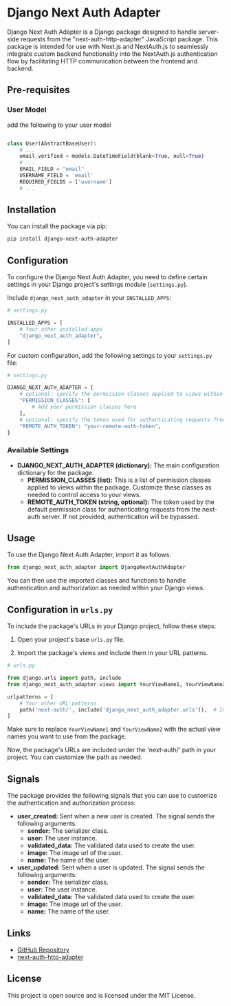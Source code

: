 # Django Next Auth Adapter

Django Next Auth Adapter is a Django package designed to handle server-side requests from the "next-auth-http-adapter" JavaScript package. This package is intended for use with Next.js and NextAuth.js to seamlessly integrate custom backend functionality into the NextAuth.js authentication flow by facilitating HTTP communication between the frontend and backend.

## Pre-requisites

### User Model

add the following to your user model

```python

class User(AbstractBaseUser):
    # ...
    email_verified = models.DateTimeField(blank=True, null=True)
    # ...
    EMAIL_FIELD = "email"
    USERNAME_FIELD = 'email'
    REQUIRED_FIELDS = ['username']
    # ...
```

## Installation

You can install the package via pip:

```bash
pip install django-next-auth-adapter
```

## Configuration

To configure the Django Next Auth Adapter, you need to define certain settings in your Django project's settings module (`settings.py`).

Include `django_next_auth_adapter` in your `INSTALLED_APPS`:

```python
# settings.py

INSTALLED_APPS = [
    # Your other installed apps
    "django_next_auth_adapter",
]
```

For custom configuration, add the following settings to your `settings.py` file:

```python
# settings.py

DJANGO_NEXT_AUTH_ADAPTER = {
    # optional: specify the permission classes applied to views within the package. Customize these classes as needed to control access to your views. Do not specify this parameter if you want to use the default permission classes.
    "PERMISSION_CLASSES": [
        # Add your permission classes here
    ],
    # optional: specify the token used for authenticating requests from the next-auth server. If not provided, authentication will be bypassed.
    "REMOTE_AUTH_TOKEN": "your-remote-auth-token",
}
```

### Available Settings

-   **DJANGO_NEXT_AUTH_ADAPTER (dictionary):** The main configuration dictionary for the package.
    -   **PERMISSION_CLASSES (list):** This is a list of permission classes applied to views within the package. Customize these classes as needed to control access to your views.
    -   **REMOTE_AUTH_TOKEN (string, optional):** The token used by the default permission class for authenticating requests from the next-auth server. If not provided, authentication will be bypassed.

## Usage

To use the Django Next Auth Adapter, import it as follows:

```python
from django_next_auth_adapter import DjangoNextAuthAdapter
```

You can then use the imported classes and functions to handle authentication and authorization as needed within your Django views.

## Configuration in `urls.py`

To include the package's URLs in your Django project, follow these steps:

1. Open your project's base `urls.py` file.

2. Import the package's views and include them in your URL patterns.

```python
# urls.py

from django.urls import path, include
from django_next_auth_adapter.views import YourViewName1, YourViewName2  # Import your views here

urlpatterns = [
    # Your other URL patterns
    path('next-auth/', include('django_next_auth_adapter.urls')),  # Include the package's URLs here
]
```

Make sure to replace `YourViewName1` and `YourViewName2` with the actual view names you want to use from the package.

Now, the package's URLs are included under the 'next-auth/' path in your project. You can customize the path as needed.

## Signals

The package provides the following signals that you can use to customize the authentication and authorization process:

-   **user_created:** Sent when a new user is created. The signal sends the following arguments:
    -   **sender:** The serializer class.
    -   **user:** The user instance.
    -   **validated_data:** The validated data used to create the user.
    -   **image:** The image url of the user.
    -   **name:** The name of the user.
-   **user_updated:** Sent when a user is updated. The signal sends the following arguments:
    -   **sender:** The serializer class.
    -   **user:** The user instance.
    -   **validated_data:** The validated data used to create the user.
    -   **image:** The image url of the user.
    -   **name:** The name of the user.

## Links

-   [GitHub Repository](https://github.com/mabdullahadeel/django-next-auth-adapter)
-   [next-auth-http-adapter](https://github.com/mabdullahadeel/next-auth-http-adapter)

## License

This project is open source and is licensed under the MIT License.
